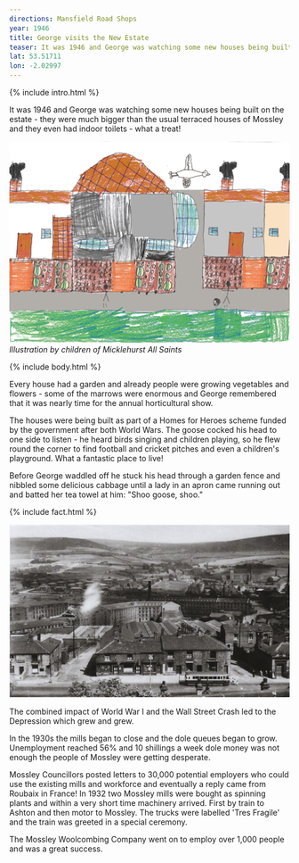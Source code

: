 ```yaml
---
directions: Mansfield Road Shops
year: 1946
title: George visits the New Estate
teaser: It was 1946 and George was watching some new houses being built on the estate – they were much bigger than the usual terraced houses of Mossley and they even had indoor toilets - what a treat!
lat: 53.51711
lon: -2.02997
---
```


{% include intro.html %}

It was 1946 and George was watching some new houses being built on the estate - they were much bigger than the usual terraced houses of Mossley and they even had indoor toilets - what a treat!

![Illustration by children of Micklehurst All Saints](/images/stops/goose/Trail_Goose_3.png)
_Illustration by children of Micklehurst All Saints_

{% include body.html %}

Every house had a garden and already people were growing vegetables and flowers - some of the marrows were enormous and George remembered that it was nearly time for the annual horticultural show.

The houses were being built as part of a Homes for Heroes scheme funded by the government after both World Wars. The goose cocked his head to one side to listen - he heard birds singing and children playing, so he flew round the corner to find football and cricket pitches and even a children's playground. What a fantastic place to live!

Before George waddled off he stuck his head through a garden fence and nibbled some delicious cabbage until a lady in an apron came running out and batted her tea towel at him: "Shoo goose, shoo."

{% include fact.html %}

![Photo of Mossley mlls](/images/stops/goose/Trail_Goose_3b.png)

The combined impact of World War I and the Wall Street Crash led to the Depression which grew and grew.

In the 1930s the mills began to close and the dole queues began to grow. Unemployment reached 56% and 10 shillings a week dole money was not enough the people of Mossley were getting desperate.

Mossley Councillors posted letters to 30,000 potential employers who could use the existing mills and workforce and eventually a reply came from Roubaix in France! In 1932 two Mossley mills were bought as spinning plants and within a very short time machinery arrived. First by train to Ashton and then motor to Mossley. The trucks were labelled 'Tres Fragile' and the train was greeted in a special ceremony.

The Mossley Woolcombing Company went on to employ over 1,000 people and was a great success.
